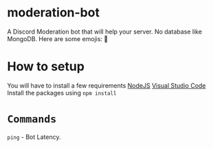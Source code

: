 # moderation-bot
A Discord Moderation bot that will help your server. No database like MongoDB. Here are some emojis: 🔨
# How to setup
You will have to install a few requirements
[NodeJS](https://nodejs.org)
[Visual Studio Code](https://code.visualstudio.com)
Install the packages using `npm install`
# `Commands`
`ping` - Bot Latency.